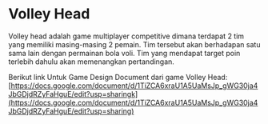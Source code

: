 # Volley Head
Volley head adalah game multiplayer competitive dimana terdapat 2 tim yang memiliki masing-masing 2 pemain. Tim tersebut akan berhadapan satu sama lain dengan permainan bola voli. Tim yang mendapat target poin terlebih dahulu akan memenangkan pertandingan. 


Berikut link Untuk Game Design Document dari game Volley Head:
[https://docs.google.com/document/d/1TiZCA6xraU1A5UaMsJp_gWG30ja4JbGDjdRZyFaHguE/edit?usp=sharingk](https://docs.google.com/document/d/1TiZCA6xraU1A5UaMsJp_gWG30ja4JbGDjdRZyFaHguE/edit?usp=sharing)
